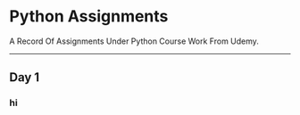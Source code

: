 # Python Assignments

A Record Of Assignments Under Python Course Work From Udemy.

---

## Day 1
### hi
